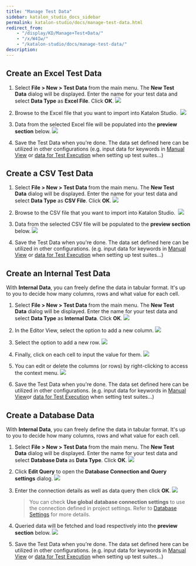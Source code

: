 ```yaml
---
title: "Manage Test Data"
sidebar: katalon_studio_docs_sidebar
permalink: katalon-studio/docs/manage-test-data.html
redirect_from:
    - "/display/KD/Manage+Test+Data/"
    - "/x/W4Iw/"
    - "/katalon-studio/docs/manage-test-data/"
description:
---
```

Create an Excel Test Data
-------------------------

1.  Select **File > New > Test Data** from the main menu. The **New Test Data** dialog will be displayed. Enter the name for your test data and select **Data Type** as **Excel File**. Click **OK**.
    ![](../../images/katalon-studio/docs/manage-test-data/image2017-1-24-153A593A35.png)


2.  Browse to the Excel file that you want to import into Katalon Studio. 
    ![](../../images/katalon-studio/docs/manage-test-data/image2017-1-24-163A53A30.png)


3.  Data from the selected Excel file will be populated into the **preview section** below.
    ![](../../images/katalon-studio/docs/manage-test-data/image2017-1-24-163A173A6.png)


4.  Save the Test Data when you're done. The data set defined here can be utilized in other configurations (e.g. input data for keywords in [Manual View](/display/KD/Manual+View) or [data for Test Execution](/x/7AAM) when setting up test suites...)

Create a CSV Test Data
----------------------

1.  Select **File > New > Test Data** from the main menu. The **New Test Data** dialog will be displayed. Enter the name for your test data and select **Data Type** as **CSV File**. Click **OK**.
    ![](../../images/katalon-studio/docs/manage-test-data/image2017-1-24-163A233A37.png)


2.  Browse to the CSV file that you want to import into Katalon Studio. 
    ![](../../images/katalon-studio/docs/manage-test-data/image2017-1-24-163A283A34.png)


3.  Data from the selected CSV file will be populated to the **preview section** below.
    ![](../../images/katalon-studio/docs/manage-test-data/image2017-1-24-163A293A15.png)


4.  Save the Test Data when you're done. The data set defined here can be utilized in other configurations. (e.g. input data for keywords in [Manual View](/display/KD/Manual+View) or [data for Test Execution](/pages/viewpage.action?pageId=786668) when setting up test suites...)

Create an Internal Test Data
----------------------------

With **Internal Data**, you can freely define the data in tabular format. It's up to you to decide how many columns, rows and what value for each cell.

1.  Select **File > New > Test Data** from the main menu. The **New Test Data** dialog will be displayed. Enter the name for your test data and select **Data Type** as **Internal Data**. Click **OK**.
    ![](../../images/katalon-studio/docs/manage-test-data/image2017-2-6-103A293A29.png)


2.  In the Editor View, select the option to add a new column.
    ![](../../images/katalon-studio/docs/manage-test-data/image2017-2-6-103A373A52.png)


3.  Select the option to add a new row.
    ![](../../images/katalon-studio/docs/manage-test-data/image2017-2-6-103A413A42.png)


4.  Finally, click on each cell to input the value for them.
    ![](../../images/katalon-studio/docs/manage-test-data/image2017-2-6-103A433A5.png)


5.  You can edit or delete the columns (or rows) by right-clicking to access the context menu.
    ![](../../images/katalon-studio/docs/manage-test-data/image2017-2-6-103A443A41.png)


6.  Save the Test Data when you're done. The data set defined here can be utilized in other configurations. (e.g. input data for keywords in [Manual View](/display/KD/Manual+View)or [data for Test Execution](/pages/viewpage.action?pageId=786668) when setting test suites...)

Create a Database Data
----------------------

With **Internal Data**, you can freely define the data in tabular format. It's up to you to decide how many columns, rows and what value for each cell.

1.  Select **File > New > Test Data** from the main menu. The **New Test Data** dialog will be displayed. Enter the name for your test data and select **Database Data** as **Data Type**. Click **OK**.
    ![](../../images/katalon-studio/docs/manage-test-data/image2017-2-6-103A583A56.png)


2.  Click **Edit Query** to open the **Database Connection and Query settings** dialog.
    ![](../../images/katalon-studio/docs/manage-test-data/image2017-2-6-113A63A11.png)


3.  Enter the connection details as well as data query then click **OK**.
    ![](../../images/katalon-studio/docs/manage-test-data/image2017-2-6-113A173A36.png)

    > You can check **Use global database connection settings** to use the connection defined in project settings. Refer to [Database Settings](/display/KD/Database+Settings) for more details.

4.  Queried data will be fetched and load respectively into the **preview section** below.
    ![](../../images/katalon-studio/docs/manage-test-data/image2017-2-6-113A193A41.png)


5.  Save the Test Data when you're done. The data set defined here can be utilized in other configurations. (e.g. input data for keywords in [Manual View](/display/KD/Manual+View) or [data for Test Execution](/pages/viewpage.action?pageId=786668) when setting up test suites...)